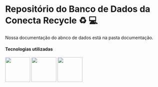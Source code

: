 # Repositório do Banco de Dados da Conecta Recycle :recycle: :computer:

Nossa documentação do abnco de dados está na pasta documentação.

#### Tecnologias utilizadas
<img src="https://programadoresbrasil.com.br/wp-content/uploads/2021/05/spring-framework.png" width="80px"> <img src="https://logospng.org/download/mysql/mysql-256.png" width="80px"> <img src="https://app.brmodeloweb.com/5cceb53251d6e9827b44.svg" width="80px">
